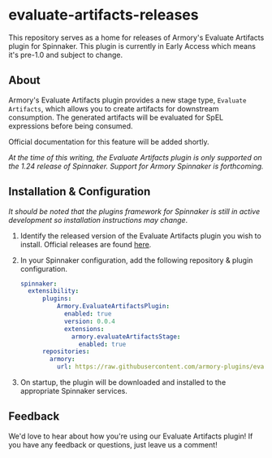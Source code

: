 # evaluate-artifacts-releases

This repository serves as a home for releases of Armory's Evaluate Artifacts plugin for Spinnaker. This plugin is currently in Early Access which means it's pre-1.0 and subject to change. 

## About

Armory's Evaluate Artifacts plugin provides a new stage type, `Evaluate Artifacts`, which allows you to create artifacts for downstream consumption. The generated artifacts will be evaluated for SpEL expressions before being consumed. 

Official documentation for this feature will be added shortly. 

_At the time of this writing, the Evaluate Artifacts plugin is only supported on the 1.24 release of Spinnaker. Support for Armory Spinnaker is forthcoming._

## Installation & Configuration

_It should be noted that the plugins framework for Spinnaker is still in active development so installation instructions may change_.

1. Identify the released version of the Evaluate Artifacts plugin you wish to install. Official releases are found [here](https://github.com/armory-plugins/evaluate-artifacts-releases/releases).
2. In your Spinnaker configuration, add the following repository & plugin configuration.

    ```yaml
    spinnaker:
      extensibility:
          plugins:
              Armory.EvaluateArtifactsPlugin:
                enabled: true
                version: 0.0.4
                extensions:
                  armory.evaluateArtifactsStage:
                    enabled: true
          repositories:
            armory:
              url: https://raw.githubusercontent.com/armory-plugins/evaluate-artifacts-releases/master/repositories.json
    ```
    
3. On startup, the plugin will be downloaded and installed to the appropriate Spinnaker services.


## Feedback

We'd love to hear about how you're using our Evaluate Artifacts plugin! If you have any feedback or questions, just leave us a comment!

